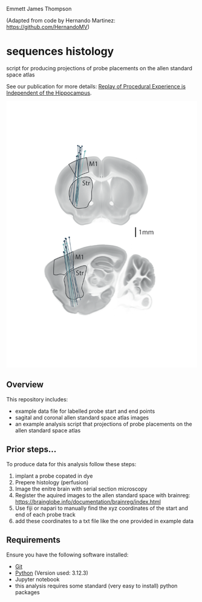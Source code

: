 Emmett James Thompson

(Adapted from code by Hernando Martinez: https://github.com/HernandoMV) 

# sequences histology
script for producing projections of probe placements on the allen standard space atlas

See our publication for more details: [Replay of Procedural Experience is Independent of the Hippocampus](https://www.biorxiv.org/content/10.1101/2024.06.05.597547v1.full.pdf).

![Schematic](images/example_plots-01.png)



## Overview

This repository includes:
- example data file for labelled probe start and end points
- sagital and coronal allen standard space atlas images
- an example analysis script that projections of probe placements on the allen standard space atlas

## Prior steps... 
To produce data for this analysis follow these steps:
1. implant a probe copated in dye 
2. Prepere histology (perfusion)
3. Image the enitre brain with serial section microscopy
4. Register the aquired images to the allen standard space with brainreg: https://brainglobe.info/documentation/brainreg/index.html
5. Use fiji or napari to manually find the xyz coordinates of the start and end of each probe track
6. add these coordinates to a txt file like the one provided in example data  

## Requirements 

Ensure you have the following software installed:
- [Git](https://git-scm.com/)
- [Python](https://www.python.org/downloads/)  (Version used: 3.12.3)
- Jupyter notebook
- this analysis requires some standard (very easy to install) python packages
